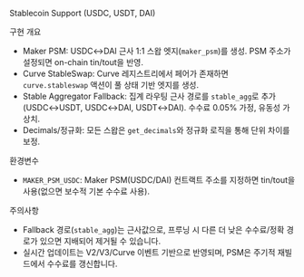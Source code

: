 Stablecoin Support (USDC, USDT, DAI)

구현 개요
- Maker PSM: USDC↔DAI 근사 1:1 스왑 엣지(`maker_psm`)를 생성. PSM 주소가 설정되면 on-chain tin/tout을 반영.
- Curve StableSwap: Curve 레지스트리에서 페어가 존재하면 `curve.stableswap` 액션이 풀 상태 기반 엣지를 생성.
- Stable Aggregator Fallback: 집계 라우팅 근사 경로를 `stable_agg`로 추가(USDC↔USDT, USDC↔DAI, USDT↔DAI). 수수료 0.05% 가정, 유동성 가상치.
- Decimals/정규화: 모든 스왑은 `get_decimals`와 정규화 로직을 통해 단위 차이를 보정.

환경변수
- `MAKER_PSM_USDC`: Maker PSM(USDC/DAI) 컨트랙트 주소를 지정하면 tin/tout을 사용(없으면 보수적 기본 수수료 사용).

주의사항
- Fallback 경로(`stable_agg`)는 근사값으로, 프루닝 시 다른 더 낮은 수수료/정확 경로가 있으면 지배되어 제거될 수 있습니다.
- 실시간 업데이트는 V2/V3/Curve 이벤트 기반으로 반영되며, PSM은 주기적 재빌드에서 수수료를 갱신합니다.

